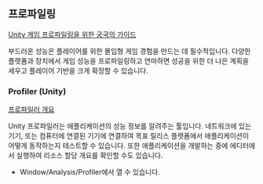 ## 프로파일링
[Unity 게임 프로파일링을 위한 궁국의 가이드](https://resources.unity.com/games/ultimate-guide-to-profiling-unity-games)

부드러운 성능은 플레이어를 위한 몰입형 게임 경험을 만드는 데 필수적입니다. 다양한 플랫폼과 장치에서 게임 성능을 프로파일링하고 연마하면 성공을 위한 더 나은 계획을 세우고 플레이어 기반을 크게 확장할 수 있습니다. 

### Profiler (Unity)
[프로파일러 개요](https://docs.unity3d.com/kr/2021.1/Manual/Profiler.html)

Unity 프로파일러는 애플리케이션의 성능 정보를 알려주는 툴입니다. 네트워크에 있는 기기, 또는 컴퓨터에 연결된 기기에 연결하여 목표 릴리스 플랫폼에서 애플리케이션이 어떻게 동작하는지 테스트할 수 있습니다. 또한 애플리케이션을 개발하는 중에 에디터에서 실행하여 리소스 할당 개요를 확인할 수도 있습니다.

* Window/Analysis/Profiler에서 열 수 있습니다.
